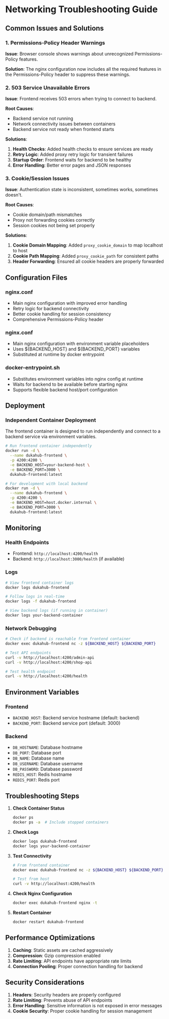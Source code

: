 # Networking Troubleshooting Guide

## Common Issues and Solutions

### 1. Permissions-Policy Header Warnings

**Issue**: Browser console shows warnings about unrecognized Permissions-Policy features.

**Solution**: The nginx configuration now includes all the required features in the Permissions-Policy header to suppress these warnings.

### 2. 503 Service Unavailable Errors

**Issue**: Frontend receives 503 errors when trying to connect to backend.

**Root Causes**:

- Backend service not running
- Network connectivity issues between containers
- Backend service not ready when frontend starts

**Solutions**:

1. **Health Checks**: Added health checks to ensure services are ready
2. **Retry Logic**: Added proxy retry logic for transient failures
3. **Startup Order**: Frontend waits for backend to be healthy
4. **Error Handling**: Better error pages and JSON responses

### 3. Cookie/Session Issues

**Issue**: Authentication state is inconsistent, sometimes works, sometimes doesn't.

**Root Causes**:

- Cookie domain/path mismatches
- Proxy not forwarding cookies correctly
- Session cookies not being set properly

**Solutions**:

1. **Cookie Domain Mapping**: Added `proxy_cookie_domain` to map localhost to host
2. **Cookie Path Mapping**: Added `proxy_cookie_path` for consistent paths
3. **Header Forwarding**: Ensured all cookie headers are properly forwarded

## Configuration Files

### nginx.conf

- Main nginx configuration with improved error handling
- Retry logic for backend connectivity
- Better cookie handling for session consistency
- Comprehensive Permissions-Policy header

### nginx.conf

- Main nginx configuration with environment variable placeholders
- Uses ${BACKEND_HOST} and ${BACKEND_PORT} variables
- Substituted at runtime by docker entrypoint

### docker-entrypoint.sh

- Substitutes environment variables into nginx config at runtime
- Waits for backend to be available before starting nginx
- Supports flexible backend host/port configuration

## Deployment

### Independent Container Deployment

The frontend container is designed to run independently and connect to a backend service via environment variables.

```bash
# Run frontend container independently
docker run -d \
  --name dukahub-frontend \
  -p 4200:4200 \
  -e BACKEND_HOST=your-backend-host \
  -e BACKEND_PORT=3000 \
  dukahub-frontend:latest

# For development with local backend
docker run -d \
  --name dukahub-frontend \
  -p 4200:4200 \
  -e BACKEND_HOST=host.docker.internal \
  -e BACKEND_PORT=3000 \
  dukahub-frontend:latest
```

## Monitoring

### Health Endpoints

- Frontend: `http://localhost:4200/health`
- Backend: `http://localhost:3000/health` (if available)

### Logs

```bash
# View frontend container logs
docker logs dukahub-frontend

# Follow logs in real-time
docker logs -f dukahub-frontend

# View backend logs (if running in container)
docker logs your-backend-container
```

### Network Debugging

```bash
# Check if backend is reachable from frontend container
docker exec dukahub-frontend nc -z ${BACKEND_HOST} ${BACKEND_PORT}

# Test API endpoints
curl -v http://localhost:4200/admin-api
curl -v http://localhost:4200/shop-api

# Test health endpoint
curl -v http://localhost:4200/health
```

## Environment Variables

### Frontend

- `BACKEND_HOST`: Backend service hostname (default: backend)
- `BACKEND_PORT`: Backend service port (default: 3000)

### Backend

- `DB_HOSTNAME`: Database hostname
- `DB_PORT`: Database port
- `DB_NAME`: Database name
- `DB_USERNAME`: Database username
- `DB_PASSWORD`: Database password
- `REDIS_HOST`: Redis hostname
- `REDIS_PORT`: Redis port

## Troubleshooting Steps

1. **Check Container Status**

   ```bash
   docker ps
   docker ps -a  # Include stopped containers
   ```

2. **Check Logs**

   ```bash
   docker logs dukahub-frontend
   docker logs your-backend-container
   ```

3. **Test Connectivity**

   ```bash
   # From frontend container
   docker exec dukahub-frontend nc -z ${BACKEND_HOST} ${BACKEND_PORT}

   # Test from host
   curl -v http://localhost:4200/health
   ```

4. **Check Nginx Configuration**

   ```bash
   docker exec dukahub-frontend nginx -t
   ```

5. **Restart Container**
   ```bash
   docker restart dukahub-frontend
   ```

## Performance Optimizations

1. **Caching**: Static assets are cached aggressively
2. **Compression**: Gzip compression enabled
3. **Rate Limiting**: API endpoints have appropriate rate limits
4. **Connection Pooling**: Proper connection handling for backend

## Security Considerations

1. **Headers**: Security headers are properly configured
2. **Rate Limiting**: Prevents abuse of API endpoints
3. **Error Handling**: Sensitive information is not exposed in error messages
4. **Cookie Security**: Proper cookie handling for session management
